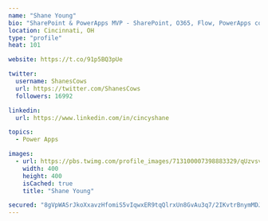 ```yaml
---
name: "Shane Young"
bio: "SharePoint & PowerApps MVP - SharePoint, O365, Flow, PowerApps consulting? @PowerApps911 | Pure Snark? You found it."
location: Cincinnati, OH
type: "profile"
heat: 101

website: https://t.co/91p5BQ3pUe

twitter:
  username: ShanesCows
  url: https://twitter.com/ShanesCows
  followers: 16992

linkedin:
  url: https://www.linkedin.com/in/cincyshane

topics:
  - Power Apps

images:
  - url: https://pbs.twimg.com/profile_images/713100007398883329/qUzvsvQ3_400x400.jpg
    width: 400
    height: 400
    isCached: true
    title: "Shane Young"

secured: "8gVpWASrJkoXxavzHfomiS5vIqwxER9tqQlrxUn8GvAu3q7/2IKvtrBnymMDJphP+NmTgcFKwkIxSjPCavmtXUlZcKfmUPv/3YgPB8KI6hpFbHuJWoTWp7fP2DcDzsvJL4AHYWr11zXXBdX9tk3pusdXdr8kPjtr8x7afNQMs8A1B8VhQip6JcSyaFBejSt2rpvREcVF1j5qq954MqISZJoTuc//KCju96wnx++xbFQt5BDtqGITbP+VCM3aoaYFUMzFERWZTU9D3q5SvMTec0Krbgr1Bp3X2rpcub0u/kdCbTzQTg4KHvhzwRIYnjML03GByEDPGm2ysv7RKbtMXlZlXDzO7d6BGcUDvlUVPcoOaF8DPUPyLMPbVZIvd7ojBInZz4QgucAtgnCRqDdzwCeRc+XM0OlBfW8BIfjfm6g=;VlDHtCGDsSjNSz02V07ATg=="
---
```


